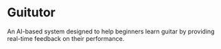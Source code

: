 # Guitutor
An AI-based system designed to help beginners learn guitar by providing real-time feedback on their performance.
